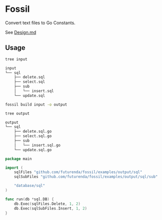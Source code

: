 # Fossil

Convert text files to Go Constants.

See [Design.md](design.md)

## Usage

```bash
tree input

input
└── sql
    ├── delete.sql
    ├── select.sql
    ├── sub
    │   └── insert.sql
    └── update.sql
```

```bash
fossil build input -o output
```

```bash
tree output

output
└── sql
    ├── delete.sql.go
    ├── select.sql.go
    ├── sub
    │   └── insert.sql.go
    └── update.sql.go
```


```go
package main

import (
	sqlFiles "github.com/futurenda/fossil/examples/output/sql"
	sqlSubFiles "github.com/futurenda/fossil/examples/output/sql/sub"

	"database/sql"
)

func run(db *sql.DB) {
	db.Exec(sqlFiles.Delete, 1, 2)
	db.Exec(sqlSubFiles.Insert, 1, 2)
}
```

